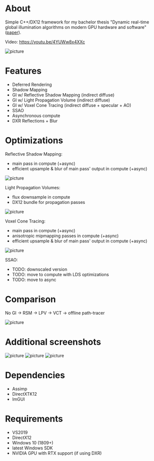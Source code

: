 # About
Simple C++/DX12 framework for my bachelor thesis "Dynamic real-time global illumination algorithms on modern GPU hardware and software" ([paper](thesis.pdf)).

Video: https://youtu.be/4YUWw8x4XXc

![picture](screenshots/main.png)

# Features
- Deferred Rendering
- Shadow Mapping
- GI w/ Reflective Shadow Mapping (indirect diffuse)
- GI w/ Light Propagation Volume (indirect diffuse)
- GI w/ Voxel Cone Tracing (indirect diffuse + specular + AO)
- SSAO
- Asynchronous compute
- DXR Reflections + Blur

# Optimizations
Reflective Shadow Mapping:
- main pass in compute (+async)
- efficient upsample & blur of main pass' output in compute (+async)

![picture](screenshots/RSM_async.png)

Light Propagation Volumes:
- flux downsample in compute
- DX12 bundle for propagation passes

![picture](screenshots/LPV_w_downsampling.png)

Voxel Cone Tracing:
- main pass in compute (+async)
- anisotropic mipmapping passes in compute (+async)
- efficient upsample & blur of main pass' output in compute (+async)

![picture](screenshots/VCT_async.png)

SSAO:
- TODO: downscaled version
- TODO: move to compute with LDS optimizations
- TODO: move to async

# Comparison
No GI -> RSM -> LPV -> VCT -> offline path-tracer

![picture](screenshots/comparison.png)

# Additional screenshots
![picture](screenshots/1.png)
![picture](screenshots/2.png)
![picture](screenshots/3.png)

# Dependencies
- Assimp
- DirectXTK12
- ImGUI

# Requirements
- VS2019
- DirectX12
- Windows 10 (1809+)
- latest Windows SDK
- NVIDIA GPU with RTX support (if using DXR)
